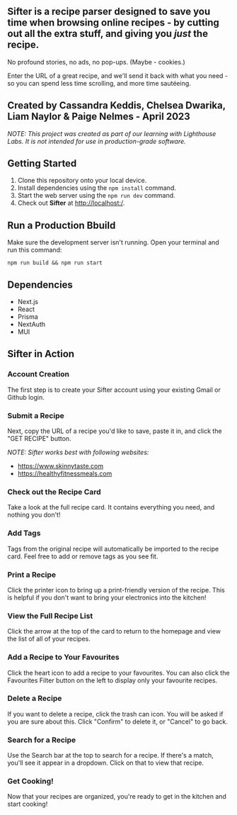 ## **Sifter** is a recipe parser designed to save you time when browsing online recipes - by cutting out all the extra stuff, and giving you _just_ the recipe.

No profound stories, no ads, no pop-ups. (Maybe - cookies.)

Enter the URL of a great recipe, and we'll send it back with what you need - so you can spend less time scrolling, and more time sautéeing.

## Created by Cassandra Keddis, Chelsea Dwarika, Liam Naylor & Paige Nelmes - April 2023

*NOTE: This project was created as part of our learning with Lighthouse Labs. It is not intended for use in production-grade software.*

## Getting Started

1. Clone this repository onto your local device.
2. Install dependencies using the `npm install` command.
3. Start the web server using the `npm run dev` command.
4. Check out **Sifter** at <http://localhost:/>.
## Run a Production Bbuild
Make sure the development server isn't running. Open your terminal and run this command:
```
npm run build && npm run start
```
## Dependencies

- Next.js
- React
- Prisma
- NextAuth
- MUI
## **Sifter** in Action
### Account Creation
The first step is to create your Sifter account using your existing Gmail or Github login.
### Submit a Recipe
Next, copy the URL of a recipe you'd like to save, paste it in, and click the "GET RECIPE" button. 

*NOTE: Sifter works best with following websites:*
* https://www.skinnytaste.com
* https://healthyfitnessmeals.com
### Check out the Recipe Card
Take a look at the full recipe card. It contains everything you need, and nothing you don't!
### Add Tags
Tags from the original recipe will automatically be imported to the recipe card. Feel free to add or remove tags as you see fit.
### Print a Recipe
Click the printer icon to bring up a print-friendly version of the recipe. This is helpful if you don't want to bring your electronics into the kitchen!
### View the Full Recipe List
Click the arrow at the top of the card to return to the homepage and view the list of all of your recipes.
### Add a Recipe to Your Favourites
Click the heart icon to add a recipe to your favourites. You can also click the Favourites Filter button on the left to display only your favourite recipes.
### Delete a Recipe
If you want to delete a recipe, click the trash can icon. You will be asked if you are sure about this. Click "Confirm" to delete it, or "Cancel" to go back.
### Search for a Recipe
Use the Search bar at the top to search for a recipe. If there's a match, you'll see it appear in a dropdown. Click on that to view that recipe.
### Get Cooking!
Now that your recipes are organized, you're ready to get in the kitchen and start cooking!
